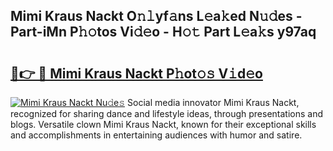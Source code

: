 ## Mimi Kraus Nackt O𝚗𝚕yf𝚊ns L𝚎a𝚔ed N𝚞𝚍es - Part-iMn P𝚑𝚘tos Vi𝚍𝚎o - H𝚘𝚝 Part L𝚎a𝚔s y97aq

# <h2><a href="http://kfexmub.oniu.top/?m=Mimi+Kraus+Nackt">🔗👉 🔴 Mimi Kraus Nackt P𝚑ot𝚘𝚜 V𝚒d𝚎o</a></h2>

[![Mimi Kraus Nackt Nu𝚍e𝚜](https://i.imgur.com/0qMVB7G.gif)](http://kfexmub.oniu.top/?m=Mimi+Kraus+Nackt)
Social media innovator Mimi Kraus Nackt, recognized for sharing dance and lifestyle ideas, through presentations and blogs. Versatile clown Mimi Kraus Nackt, known for their exceptional skills and accomplishments in entertaining audiences with humor and satire.  
